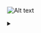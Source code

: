 ![Alt text](https://g.gravizo.com/source/main?https%3A%2F%2Fraw.githubusercontent.com%2Faaronaxvig%2Fhunter-376-docs%2Fmaster%2Felectrical.md)

<details> 
<summary></summary>

graph Main {
    rankdir=LR;
    "Shunt" -- "Negative Bus Bar";
    "Shunt" -- "Charger/Inverter";
    "Shunt" -- "Negative Battery Bus Bar"
    "Shunt" -- "Positive Battery Bus Bar"[label="Voltage-sense",color=red];
    "Shunt" -- "Engine Start Battery"[label="Voltage-sense",color=red];
    "Negative Battery Bus Bar" -- "Battery 1";
    "Negative Battery Bus Bar" -- "Battery 2";
    "Negative Battery Bus Bar" -- "Battery 3";
    "Negative Battery Bus Bar" -- "Battery 4";
    "Battery 1" -- "Battery Breaker 1"[color=red];
    "Battery 2" -- "Battery Breaker 2"[color=red];
    "Battery 3" -- "Battery Breaker 3"[color=red];
    "Battery 4" -- "Battery Breaker 4"[color=red];
    "Battery Breaker 1" -- "Positive Battery Bus Bar"[color=red];
    "Battery Breaker 2" -- "Positive Battery Bus Bar"[color=red];
    "Battery Breaker 3" -- "Positive Battery Bus Bar"[color=red];
    "Battery Breaker 4" -- "Positive Battery Bus Bar"[color=red];
    "Positive Battery Bus Bar" -- "400A Fuse"[color=red];
    "400A Fuse" -- "House Battery Switch"[color=red];
    "400A Fuse" -- "Charger/Inverter"[color=red];
    "Charger/Inverter" -- "Engine Start Battery"[label="Trickle-charge",color=red];
    // House Battery Switch
    subgraph cluster_house_battery_switch {
        label="House Battery Switch"
        "House Battery Switch" -- "House Battery Switch Battery Fuse"[color=orange];
        "House Battery Switch" -- "House Battery Switch Bilge Fuse"[color=red];
    }
    "House Battery Switch Battery Fuse" -- "DCBP Main Breaker"[color=orange];
    "House Battery Switch Bilge Fuse" -- "Bilge Pump Auto/Man Switch"[color=red];
    "House Battery Switch Bilge Fuse" -- "BPAMS DC +"[color=red];
    "House Battery Switch" -- "House Battery Switch Bus Bar"[color=red];
    // Windlass
    "House Battery Switch Bus Bar" -- "Windlass Breaker"[color=red];
    "Negative Bus Bar" -- "Windlass Negative Bus Bar";
    "Windlass Motor" -- "Windlass Negative Bus Bar";
    subgraph cluster_windlass {
        label="Windlass"
        "Windlass Breaker" -- "Windlass Contactor"[color=red];
        "Windlass Contactor" -- "Windlass Negative Bus Bar";
        "Windlass Up Switch" -- "Windlass Negative Bus Bar";
        "Windlass Up Switch" -- "Windlass Contactor";
        "Windlass Down Switch" -- "Windlass Negative Bus Bar";
        "Windlass Down Switch" -- "Windlass Contactor";
        "Windlass Motor" -- "Windlass Contactor"[color=red];
    }
    // Watermaker
    "House Battery Switch Bus Bar" -- "Watermaker HP Pump Breaker"[color=red];
    "Watermaker HP Pump" -- "Negative Bus Bar";
    subgraph cluster_watermaker {
        label="Watermaker"
        "Watermaker HP Pump Breaker" -- "Watermaker HP Pump"[color=red];
    }
    // Solar Charging
    "Solar Charge Controller" -- "House Battery Switch Bus Bar"[color=red];
    "Solar Charge Controller" -- "Negative Bus Bar";
    subgraph cluster_solar {
        label="Solar charging"
        "Solar Charge Controller" -- "Solar Panel Aft Port";
        "Solar Panel Aft Port" -- "Solar Panel Aft Starboard";
        "Solar Panel Aft Starboard" -- "Solar Panel Fore";
        "Solar Panel Fore" -- "Solar Charge Controller";
    }
    "Engine Start Battery" -- "Negative Bus Bar";
    "Engine Start Battery" -- "Winch Contactor"
    "Engine Start Battery" -- "Engine Battery Switch"[color=red];
    "Engine Battery Switch" -- "Battery Isolator"[color=red];
    "House Battery Switch Bus Bar" -- "Battery Isolator"[color=red];
    "Battery Isolator" -- "Battery Combiner Relay"[color=red];
    "Battery Isolator" -- "Battery Combiner Relay"[color=red];
    "Engine Start Battery" -- "Winch Breaker"[color=red];
    subgraph cluster_electric_winch {
        label="Electric winch"
        "Winch Breaker" -- "Winch Contactor"[color=red];
        "Winch Motor" -- "Winch Contactor";
        "Winch Motor" -- "Winch Contactor"[color=red];
        "Winch Button" -- "Winch Contactor";
        "Winch Button" -- "Winch Contactor"[color=red];
    }
    "Engine Start Solar Charge Controller" -- "Engine Start Solar Panel";
    "Engine Start Solar Charge Controller" -- "Engine Start Solar Panel"[color=red];
    "Engine Start Solar Charge Controller" -- "Negative Bus Bar";
    "Engine Start Solar Charge Controller" -- "Engine Start Battery"[color=red];
    "Negative Bus Bar" -- "Engine Ground Lug";
    "SR 12V In" -- "Engine Battery Switch"[label="Supply",color=red]
    subgraph cluster_engine {
        label="Engine ignition";
        subgraph cluster_starter_relay {
            label="Starter Relay"
            "SR 12V In"
            "SR Coil Activate"
            "SR Output"
            "SR Ground (Frame)"
        }
        subgraph cluster_key_relay {
            label="Key Relay"
            "KR Coil +"
            "KR Coil -"
            "KR Load +"
            "KR Load -"
        }
        "Aux Start Switch" -- "SR 12V In"[color=red];
        "Aux Start Switch" -- "SR Coil Activate"[color=red];
        "SR Ground (Frame)" -- "Engine Ground Lug";
        "SR Output" -- "Starter"
        "Key" -- "KR Coil +";
        "Key" -- "Alternator"[color=red];
        "KR Coil -" -- "Engine Ground Lug"
        "KR Load +" -- "SR 12V In"
        "KR Load -" -- "SR Coil Activate"[color=yellow];
        "Alternator" -- "Engine Ground Lug";
        "Alternator" -- "SR 12V In"[color=red];
        "Starter" -- "Engine Ground Lug"[label=Frame];
    }
    subgraph cluster_dc_breaker_panel {
        label="DC Breaker Panel";
        "DCBP Main Breaker";
        "DCBP Negative Bus Bar"
        subgraph cluster_current_meter {
            label="Current Meter";
            "DCBP CM DC In";
            "DCBP CM DC Out";
        }
        "DCBP Main Breaker" -- "DCBP CM DC In";
        subgraph cluster_voltage_meter {
            label="Voltage Meter";
            "DCBP VM DC +";
            "DCBP VM DC -";
        }
        subgraph cluster_dcbp_bus_a {
            label="DCBP Bus A"
            "DCBP Bus Bar A" -- {
                "DCBP Breaker Panel Lights",
                "DCBP Breaker Cabin Lights 1",
                "DCBP Breaker Cabin Lights 2",
                "DCBP Breaker Water Pressure",
                "DCBP Breaker Bilge Counter/Alarm",
                "DCBP Breaker Head Vent and Inverter Fans",
                "DCBP Breaker Refrigerator"
            }
        }
        subgraph cluster_dcbp_bus_b {
            label="DCBP Bus B"
            "DCBP Bus Bar B" -- {
                "DCBP Breaker Stereo",
                "DCBP Breaker LP Gas",
                "DCBP Breaker Watermaker Supply",
                "DCBP Breaker Fans",
                "DCBP Breaker Shower Pump",
                "DCBP Power Gauges",
                "DCBP Breaker"
            }
        }
        subgraph cluster_dcbp_bus_c {
            label="DCBP Bus C"
            "DCBP Bus Bar C" -- {
                "DCBP Breaker Anchor Lights",
                "DCBP Breaker Steaming Lights",
                "DCBP Breaker Deck Lights",
                "DCBP Breaker Running Lights",
                "DCBP Breaker Instruments",
                "DCBP Breaker VHF/AIS",
                "DCBP Breaker Autopilot"
            }
        }
        "DCBP CM DC Out" -- "DCBP Bus Bar C"
        "DCBP Bus Bar C" -- "DCBP Bus Bar B"
        "DCBP Bus Bar B" -- "DCBP Bus Bar A"
        "DCBP Bus Bar B" -- "DCBP VM DC +"
        "DCBP Negative Bus Bar" -- "DCBP VM DC -"
    }
    subgraph cluster_bilge_systems {
        label="Bilge Systems"
        subgraph cluster_bilge_automan {
            label="Bilge Pump Auto/Manual Switch"
            "BPAMS DC +"
            "BPAMS Auto"
            "BPAMS Manual"
        }
        subgraph cluster_pump_cycle_counter {
            label="Pump Cycle Counter";
            "PCC Signal Input";
            "PCC DC +";
            "PCC DC -";
        }
        subgraph cluster_high_water_float_switch {
            label="High Water Float Switch";
            "HWFS A";
            "HWFS B";
        }
        subgraph cluster_high_water_alarm {
            label="High Water Alarm";
            "HWA DC +";
            "HWA DC -";
        }
        subgraph cluster_bilge_pump_float_switch {
            label="Bilge Pump Float Switch";
            "BPFS A"
            "BPFS B"
        }
        subgraph cluster_bilge_pump {
            label="Bilge Pump";
            "BP DC +";
            "BP DC -";
        }
        "Bilge Splice"
    }
    "DCBP Negative Bus Bar" -- "Negative Bus Bar"
    "DCBP Breaker Bilge Counter/Alarm" -- "PCC DC +"[color=red];
    "DCBP Breaker Bilge Counter/Alarm" -- "HWFS A"[color=red];
    "DCBP Negative Bus Bar" -- "PCC DC -";
    "HWFS B" -- "HWA DC +"[color=red];
    "HWA DC -" -- "DCBP Negative Bus Bar";
    "PCC Signal Input" -- "Bilge Splice";
    "BPFS B" -- "Bilge Splice";
    "BPAMS Manual" -- "Bilge Splice";
    "Bilge Splice" -- "BP DC +";
    "BP DC -" -- "Negative Bus Bar";
    "BPFS A" -- "BPAMS Auto"
}
</details>
